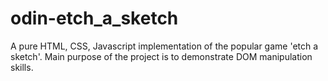 # odin-etch_a_sketch
A pure HTML, CSS, Javascript implementation of the popular game 'etch a sketch'. Main purpose of the project is to demonstrate DOM manipulation skills.
